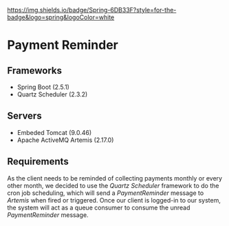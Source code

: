 https://img.shields.io/badge/Spring-6DB33F?style=for-the-badge&logo=spring&logoColor=white

# Payment Reminder
## Frameworks
* Spring Boot (2.5.1)
* Quartz Scheduler (2.3.2)
## Servers
* Embeded Tomcat (9.0.46)
* Apache ActiveMQ Artemis (2.17.0)
## Requirements
As the client needs to be reminded of collecting payments monthly or every other month, we decided to use the _Quartz Scheduler_ framework to do the cron job scheduling, which will send a _PaymentReminder_ message to _Artemis_ when fired or triggered. 
Once our client is logged-in to our system, the system will act as a queue consumer to consume the unread _PaymentReminder_ message.

